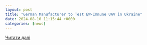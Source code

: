 ```yaml
---
layout: post
title: "German Manufacturer to Test EW-Immune UAV in Ukraine"
date: 2024-08-10 11:15:44 +0000
categories: [news]
---
```


[Читати далі](https://www.kyivpost.com/post/37132)
